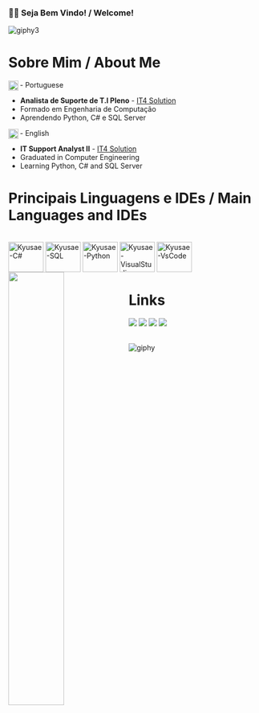 ### ✌🏽 Seja Bem Vindo! / Welcome!

![giphy3](https://user-images.githubusercontent.com/85590416/231835771-194c80c2-422b-425d-9b40-ec3ad4464e16.gif)

# Sobre Mim / About Me 

<img align="left" src="https://user-images.githubusercontent.com/85590416/231555572-d2d0483e-11e3-4aaa-be13-c92b86381483.png" height="20" width="20"/> - Portuguese
- **Analista de Suporte de T.I Pleno** - [IT4 Solution](https://www.it4solution.com.br/)
- Formado em Engenharia de Computação <br>
- Aprendendo Python, C# e SQL Server <br>

<img align="left" src="https://user-images.githubusercontent.com/85590416/231556123-2e60f986-9631-41d1-b0f2-1f582088ed96.png" height="20" width="20"/> - English
- **IT Support Analyst II** - [IT4 Solution](https://www.it4solution.com.br/)
- Graduated in Computer Engineering <br>
- Learning Python, C# and SQL Server <br>

# Principais Linguagens e IDEs / Main Languages and IDEs

<div style="display: inline_block"><br>
  <img align="center" alt="Kyusae-C#" height="60" width="70" src="https://cdn.jsdelivr.net/gh/devicons/devicon/icons/csharp/csharp-original.svg">
  <img align="center" alt="Kyusae-SQL" height="60" width="70" src="https://cdn.jsdelivr.net/gh/devicons/devicon/icons/microsoftsqlserver/microsoftsqlserver-plain-wordmark.svg">
  <img align="center" alt="Kyusae-Python" height="60" width="70" src="https://cdn.jsdelivr.net/gh/devicons/devicon/icons/python/python-original-wordmark.svg">
  <img align="center" alt="Kyusae-VisualStudio" height="60" width="70" src="https://cdn.jsdelivr.net/gh/devicons/devicon/icons/visualstudio/visualstudio-plain.svg">
  <img align="center" alt="Kyusae-VsCode" height="60" width="70" src="https://cdn.jsdelivr.net/gh/devicons/devicon/icons/vscode/vscode-original.svg">
  <img align="left" width="47%" src="https://github-readme-stats.vercel.app/api/top-langs/?username=Kyusae&theme=onedark&hide_border=false&  include_all_commits=false&count_private=false&layout=compact" />
 </div>
 
 # Links
 
 <div>
   <a href="mailto:gui-oliveirasantos@hotmail.com" target="_blank"><img src="https://img.shields.io/badge/Gmail-D14836?style=for-the-badge&logo=gmail&logoColor=white" target="_blank"></a>
   <a href="https://www.linkedin.com/in/guilherme-henrique-oliveira-santos/" target="_blank"><img src="https://img.shields.io/badge/LinkedIn-0077B5?style=for-the-badge&logo=linkedin&logoColor=white" target="_blank"></a>
   <a href="https://www.instagram.com/kyusae__" target="_blank"><img src="https://img.shields.io/badge/Instagram-E4405F?style=for-the-badge&logo=instagram&logoColor=white" target="_blank"></a>
   <a href="https://www.discord.gg/Kyusae#6432" target="_blank"><img src="https://img.shields.io/badge/Discord-7289DA?style=for-the-badge&logo=discord&logoColor=white" target="_blank"></a>
 
 </div>
<br> 

![giphy](https://user-images.githubusercontent.com/85590416/231837628-3775016a-4739-46d5-a25e-8577f705cb57.gif)
